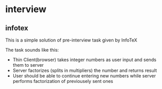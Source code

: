 # interview
## infotex
This is a simple solution of pre-interview task given by InfoTeX

The task sounds like this:

* Thin Client(browser) takes integer numbers as user input and sends them to server
* Server factorizes (splits in multipliers) the number and returns result
* User should be able to continue entering new numbers while server performs factorization of previousely sent ones


